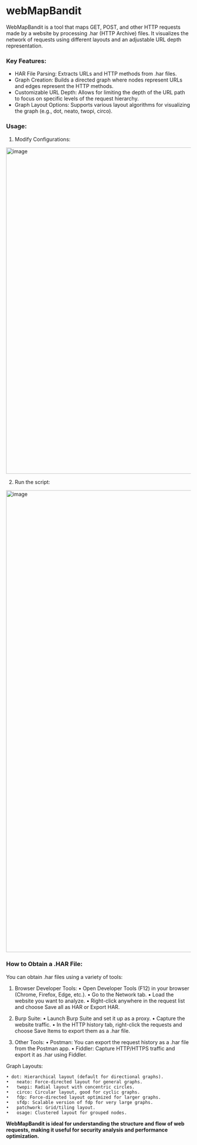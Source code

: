 # webMapBandit
WebMapBandit is a tool that maps GET, POST, and other HTTP requests made by a website by processing .har (HTTP Archive) files. It visualizes the network of requests using different layouts and an adjustable URL depth representation.

### Key Features:

- HAR File Parsing: Extracts URLs and HTTP methods from .har files.
- Graph Creation: Builds a directed graph where nodes represent URLs and edges represent the HTTP methods.
- Customizable URL Depth: Allows for limiting the depth of the URL path to focus on specific levels of the request hierarchy.
- Graph Layout Options: Supports various layout algorithms for visualizing the graph (e.g., dot, neato, twopi, circo).

### Usage:

1. Modify Configurations:

<img width="890" alt="image" src="https://github.com/user-attachments/assets/2414ea87-100f-46fc-8d73-cd5a2233e335">

2. Run the script:

<img width="1260" alt="image" src="https://github.com/user-attachments/assets/c6bbcfcc-7f39-43b5-b6ac-39b0c9c93806">

### How to Obtain a .HAR File:

You can obtain .har files using a variety of tools:

1. Browser Developer Tools:
	•	Open Developer Tools (F12) in your browser (Chrome, Firefox, Edge, etc.).
	•	Go to the Network tab.
	•	Load the website you want to analyze.
	•	Right-click anywhere in the request list and choose Save all as HAR or Export HAR.

2. Burp Suite:
	•	Launch Burp Suite and set it up as a proxy.
	•	Capture the website traffic.
	•	In the HTTP history tab, right-click the requests and choose Save Items to export them as a .har file.

3. Other Tools:
	•	Postman: You can export the request history as a .har file from the Postman app.
	•	Fiddler: Capture HTTP/HTTPS traffic and export it as .har using Fiddler.

Graph Layouts:

	• dot: Hierarchical layout (default for directional graphs).
	•	neato: Force-directed layout for general graphs.
	•	twopi: Radial layout with concentric circles.
	•	circo: Circular layout, good for cyclic graphs.
	•	fdp: Force-directed layout optimized for larger graphs.
	•	sfdp: Scalable version of fdp for very large graphs.
	•	patchwork: Grid/tiling layout.
	•	osage: Clustered layout for grouped nodes.

**WebMapBandit is ideal for understanding the structure and flow of web requests, making it useful for security analysis and performance optimization.**
